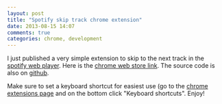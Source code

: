 ```yaml
---
layout: post
title: "Spotify skip track chrome extension"
date: 2013-08-15 14:07
comments: true
categories: chrome, development
---
```


I just published a very simple extension to skip to the next track in the [spotify web player](https://play.spotify.com). Here is the 
[chrome web store link](https://chrome.google.com/webstore/detail/cioodogigbffcemogihoifckgacjaakc). The source code is also on [github](https://github.com/kzahel/skip-track-extension).

Make sure to set a keyboard shortcut for easiest use (go to the [chrome extensions page](chrome://extensions) and on the bottom click "Keyboard shortcuts". Enjoy!
